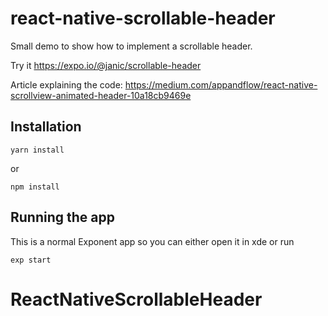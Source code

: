 # react-native-scrollable-header

Small demo to show how to implement a scrollable header.

Try it https://expo.io/@janic/scrollable-header

Article explaining the code:
https://medium.com/appandflow/react-native-scrollview-animated-header-10a18cb9469e

## Installation

```
yarn install
```
or
```
npm install
```

## Running the app

This is a normal Exponent app so you can either open it in xde or run

```
exp start
```
# ReactNativeScrollableHeader
